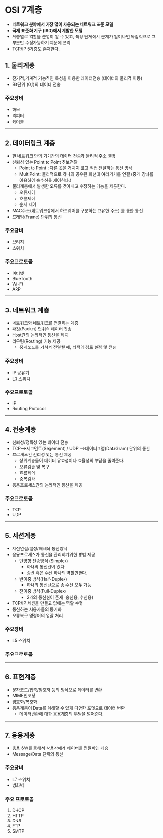 # OSI 7계층
- **네트워크 분야에서 가장 많이 사용되는 네트워크 표준 모델**
- **국제 표준화 기구 (ISO)에서 개발한 모델**
- 계층별로 역할을 분명히 알 수 있고, 특정 단계에서 문제가 일어나면 독립적으로 그 부분만 수정가능하기 떄문에 분리
- TCP/IP 5계층도 존재한다.

## 1. 물리계층
- 전기적,기계적 기능적인 특성을 이용한 데이터전송 (데이터의 물리적 이동)
- Bit단위 (0,1)의 데이터 전송

### 주요장비
- 허브
- 리피터
- 케이블
***
## 2. 데이터링크 계층
- 한 네트워크 안의 기기간의 데이터 전송과 물리적 주소 결정
- 신뢰성 있는 Point to Point 정보전달 
  - Point to Point : 다른 곳을 거치지 않고 직접 전달하는 통신 방식
  - MultiPoint: 물리적으로 하나의 공유된 회선에 여러기기를 연결 (중개 장치를 이용하여 송수신을 제어한다.)
- 물리계층에서 발생한 오류를 찾아내고 수정하는 기능을 제공한다.
  - 오류제어
  - 흐름제어
  - 순서 제어
- MAC주소(네트워크상에서 하드웨어를 구분하는 고유한 주소) 를 통한 통신
- 프레임(Frame) 단위의 통신

### 주요장비
- 브리지
- 스위치

### 주요프로토콜
- 이더넷
- BlueTooth
- Wi-Fi
- ARP

***
## 3. 네트워크 계층
- 네트워크와 네트워크를 연결하는 계층
- 패킷(Packet) 단위의 데이터 전송
- Host간의 논리적인 통신을 제공
- 라우팅(Routing) 기능 제공
  - 중계노드를 거쳐서 전달될 때, 최적의 경로 설정 및 전송

### 주요장비
- IP 공유기
- L3 스위치

### 주요프로토콜
- IP
- Routing Protocol

***
## 4. 전송계층
- 신뢰성/정확성 있는 데이터 전송
- TCP-->세그먼트(Segement) / UDP -->데이터그램(DataGram) 단위의 통신
- 프로세스간 신뢰성 있는 통신 제공
  - 상위계층들이 데이터 유효성이나 효율성의 부담을 줄여준다.
  - 오류검출 및 복구
  - 흐름제어
  - 중복검사
- 응용프로세스간의 논리적인 통신을 제공 

### 주요프로토콜
- TCP
- UDP
***
## 5. 세션계층
- 세션연결/설정/해제의 통신방식
- 응용프로세스가 통신을 관리하기위한 방법 제공
  - 단방향 전송방식 (Simplex)
    - 하나의 통신선이 있다.
    - 송신 혹은 수신 하나의 역할만한다.
  - 반이중 방식(Half-Duplex)
    - 하나의 통신선으로 송 수신 모두 가능
  - 전이중 방식(Full-Duplex)
    - 2개의 통신선이 존재 (송신용, 수신용)
- TCP/IP 세션을 만들고 없애는 역할 수행
- 통신하는 사용자들의 동기화 
- 오류복구 명령어의 일괄 처리

### 주요장비
- L5 스위치

### 주요프로토콜
***
## 6. 표현계층
- 문자코드/압축/암호화 등의 방식으로 데이터를 변환
- MIME인코딩
- 암호화/복호화
- 응용계층이 Data를 이해할 수 있게 다양한 포멧으로 데이터 변환
    - 데이터변환에 대한 응용계층의 부담을 덜어준다.

***
## 7. 응용계층
- 응용 SW를 통해서 사용자에게 데이터를 전달하는 계층
- Message/Data 단위의 통신

### 주요장비
- L7 스위치
- 방화벽

### 주요 프로토콜
1. DHCP
2. HTTP
3. DNS
4. FTP
5. SMTP